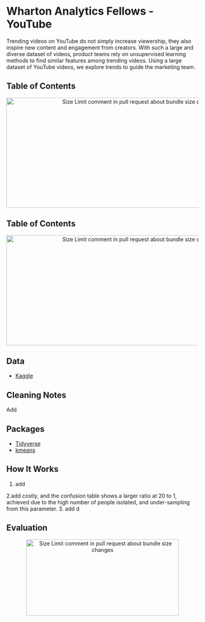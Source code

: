 # Wharton Analytics Fellows - YouTube

Trending videos on YouTube do not simply increase viewership, they also inspire new content and engagement from creators. With such a large and diverse dataset of videos, product teams rely on unsupervised learning methods to find similar features among trending videos. Using a large dataset of YouTube videos, we explore trends to guide the marketing team.


## Table of Contents

<p align="center">
<img src="https://github.com/katjanewilson/CORD-Random-Forest/blob/master/images/youtube_logo.png"
  alt="Size Limit comment in pull request about bundle size changes"
  width="686" height="289">
</p>


## Table of Contents

<p align="center">
<img src="https://github.com/katjanewilson/CORD-Random-Forest/blob/master/images/youtube.png"
  alt="Size Limit comment in pull request about bundle size changes"
  width="686" height="289">
</p>


[GitHub action]: https://github.com/andresz1/size-limit-action
[cult-img]:      http://cultofmartians.com/assets/badges/badge.svg
[cult]:          http://cultofmartians.com/tasks/size-limit-config.html

## Data

* [Kaggle](https://www.kaggle.com/allen-institute-for-ai/CORD-19-research-challenge)


## Cleaning Notes
Add
## Packages

* [Tidyverse](https://www.kaggle.com/allen-institute-for-ai/CORD-19-research-challenge)
* [kmeans](https://www.kaggle.com/allen-institute-for-ai/CORD-19-research-challenge)

## How It Works

1. add

2.add
costly, and the confusion table shows a larger ratio at 20 to 1, achieved due to the high number of people isolated, and under-sampling from this parameter.
3. add
d

## Evaluation

<p align="center">
<img src="https://github.com/katjanewilson/CORD-Random-Forest/blob/master/images/youtube.png"
  alt="Size Limit comment in pull request about bundle size changes"
  width="400" height="200">
</p>

